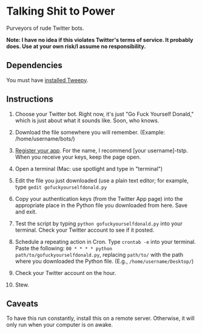# Talking Shit to Power

Purveyors of rude Twitter bots.

**Note: I have no idea if this violates Twitter's terms of service. It probably does. Use at your own risk/I assume no responsibility.**

## Dependencies

You must have [installed Tweepy](http://www.tweepy.org/).

## Instructions

1. Choose your Twitter bot. Right now, it's just "Go Fuck Yourself Donald," which is just about what it sounds like. Soon, who knows. 

2. Download the file somewhere you will remember. (Example: /home/username/bots/)

3. [Register your app](https://iag.me/socialmedia/how-to-create-a-twitter-app-in-8-easy-steps/). For the name, I recommend [your username]-tstp. When you receive your keys, keep the page open.

4. Open a terminal (Mac: use spotlight and type in "terminal")

5. Edit the file you just downloaded (use a plain text editor; for example, type `gedit gofuckyourselfdonald.py`

6. Copy your authentication keys (from the Twitter App page) into the appropriate place in the Python file you downloaded from here. Save and exit.

7. Test the script by typing `python gofuckyourselfdonald.py` into your terminal. Check your Twitter account to see if it posted.

8. Schedule a repeating action in Cron. Type `crontab -e` into your terminal. Paste the following: `00 * * * * python path/to/gofuckyourselfdonald.py`, replacing `path/to/` with the path where you downloaded the Python file. (E.g., `/home/username/Desktop/`)

9. Check your Twitter account on the hour. 

10. Stew.

## Caveats

To have this run constantly, install this on a remote server. Otherwise, it will only run when your computer is on awake.
